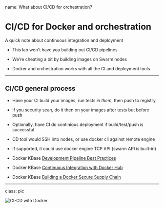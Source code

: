 name: What about CI/CD for orchestration?

# CI/CD for Docker and orchestration

A quick note about continuous integration and deployment

- This lab won't have you building out CI/CD pipelines

- We're cheating a bit by building images on Swarm nodes

- Docker and orchestration works with all the CI and deployment tools

---

## CI/CD general process 

- Have your CI build your images, run tests *in them*, then push to registry

- If you security scan, do it then on your images after tests but before push

- Optionally, have CI do continious deployment if build/test/push is successful

- CD tool would SSH into nodes, or use docker cli against remote engine

- If supported, it could use docker engine TCP API (swarm API is built-in)

- Docker KBase [Development Pipeline Best Practices](https://success.docker.com/article/dev-pipeline)

- Docker KBase [Continuous Integration with Docker Hub](https://success.docker.com/article/continuous-integration-with-docker-hub)

- Docker KBase [Building a Docker Secure Supply Chain](https://success.docker.com/article/secure-supply-chain)

---

class: pic

![CI-CD with Docker](images/ci-cd-with-docker.png)
